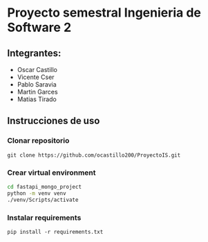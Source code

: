 # Proyecto semestral Ingenieria de Software 2

## Integrantes:
- Oscar Castillo
- Vicente Cser
- Pablo Saravia
- Martin Garces
- Matias Tirado

## Instrucciones de uso
### Clonar repositorio
`git clone https://github.com/ocastillo200/ProyectoIS.git`

### Crear virtual environment
```bash
cd fastapi_mongo_project
python -m venv venv
./venv/Scripts/activate
```

### Instalar requirements
`pip install -r requirements.txt`

